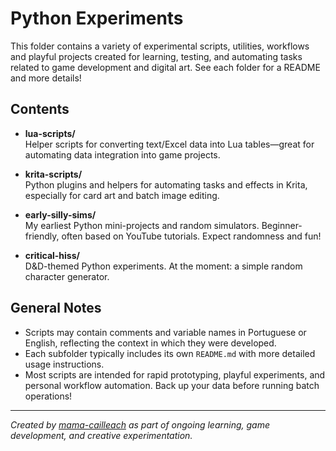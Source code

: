 # Python Experiments

This folder contains a variety of experimental scripts, utilities, workflows and playful projects created for learning, testing, and automating tasks related to game development and digital art.
See each folder for a README and more details!

## Contents

- **lua-scripts/**  
  Helper scripts for converting text/Excel data into Lua tables—great for automating data integration into game projects.

- **krita-scripts/**  
  Python plugins and helpers for automating tasks and effects in Krita, especially for card art and batch image editing.

- **early-silly-sims/**  
  My earliest Python mini-projects and random simulators. Beginner-friendly, often based on YouTube tutorials. Expect randomness and fun!

- **critical-hiss/**  
  D&D-themed Python experiments. At the moment: a simple random character generator.

## General Notes

- Scripts may contain comments and variable names in Portuguese or English, reflecting the context in which they were developed.
- Each subfolder typically includes its own `README.md` with more detailed usage instructions.
- Most scripts are intended for rapid prototyping, playful experiments, and personal workflow automation. Back up your data before running batch operations!

---

*Created by [mama-cailleach](https://github.com/mama-cailleach) as part of ongoing learning, game development, and creative experimentation.*
